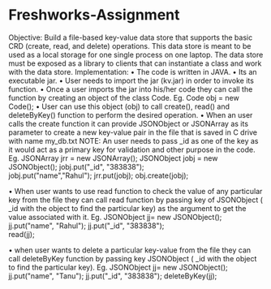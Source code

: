# Freshworks-Assignment
Objective: Build a file-based key-value data store that supports the basic CRD (create, read, and delete) operations. 
This data store is meant to be used as a local storage for one single process on one laptop.
The data store must be exposed as a library to clients that can instantiate a class and work with the data store.
Implementation:
•	The code is written in JAVA.
•	Its an executable jar.
•	User needs to import the jar (kv.jar) in order to invoke its function.
•	Once a user imports the jar into his/her code they can call the function by creating an object of the class Code.
Eg. Code obj = new Code();
•	User can use this object (obj) to call create(), read() and deleteByKey() function to perform the desired operation.
•	When an user calls the create function it can provide JSONObject or JSONArray as its parameter to create a new key-value pair in the file that is saved in C drive with name my_db.txt
NOTE: An user needs to pass _id as one of the key as it would act as a primary key for validation and other purpose in the code.
             Eg. 	JSONArray jrr = new JSONArray();
	JSONObject jobj =  new JSONObject();
jobj.put("_id", "383838");			
jobj.put("name","Rahul");
		jrr.put(jobj);
obj.create(jobj);

•	When user wants to use read function to check the value of any particular key from the file they can call read function by passing key of JSONObject ( _id with the object to find the particular key) as the argument to get the value associated with it.
Eg.  	JSONObject jj= new JSONObject();
		jj.put("name", "Rahul");
jj.put("_id", "383838");	
	read(jj);

•	when user wants to delete a particular key-value from the file they can call deleteByKey function by passing key JSONObject ( _id with the object to find the particular key).
Eg.	 JSONObject jj= new JSONObject();
jj.put("name", "Tanu");
jj.put("_id", "383838");
	deleteByKey(jj);
